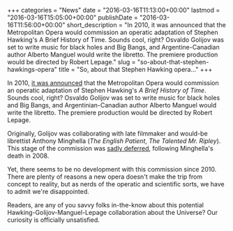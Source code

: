 +++
categories = "News"
date = "2016-03-16T11:13:00+00:00"
lastmod = "2016-03-16T15:05:00+00:00"
publishDate = "2016-03-16T11:56:00+00:00"
short_description = "In 2010, it was announced that the Metropolitan Opera would commission an operatic adaptation of Stephen Hawking&#039;s A Brief History of Time. Sounds cool, right? Osvaldo Golijov was set to write music for black holes and Big Bangs, and Argentine-Canadian author Alberto Manguel would write the libretto. The premiere production would be directed by Robert Lepage."
slug = "so-about-that-stephen-hawkings-opera"
title = "So, about that Stephen Hawking opera..."
+++

In 2010, [it was announced](http://www.gramilano.com/2010/12/a-brief-history-of-time-the-opera/) that the Metropolitan Opera would commission an operatic adaptation of Stephen Hawking's *A Brief History of Time*. Sounds cool, right? Osvaldo Golijov was set to write music for black holes and Big Bangs, and Argentinian-Canadian author Alberto Manguel would write the libretto. The premiere production would be directed by Robert Lepage.

Originally, Golijov was collaborating with late filmmaker and would-be librettist Anthony Minghella (*The English Patient*, *The Talented Mr. Ripley*). This stage of the commission was [sadly deferred](http://www.operanews.com/Opera_News_Magazine/2013/10/News/Met_New_Works.html), following Minghella's death in 2008. 

Yet, there seems to be no development with this commission since 2010. There are plenty of reasons a new opera doesn't make the trip from concept to reality, but as nerds of the operatic and scientific sorts, we have to admit we're disappointed.

Readers, are any of you savvy folks in-the-know about this potential Hawking-Golijov-Manguel-Lepage collaboration about the Universe? Our curiosity is officially unsatisfied.

